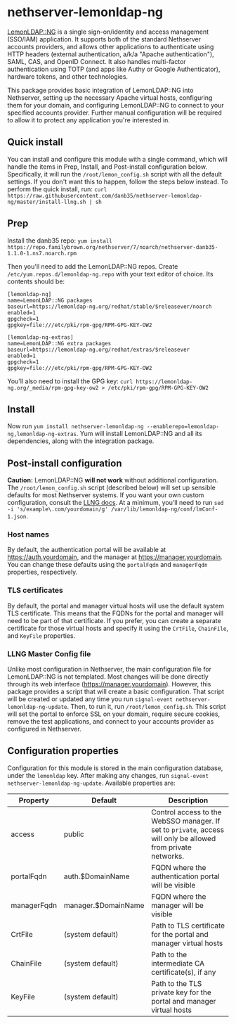 # nethserver-lemonldap-ng
[LemonLDAP::NG](https://lemonldap-ng.org/welcome/) is a single sign-on/identity and access management (SSO/IAM) application.  It supports both of the standard Nethserver accounts providers, and allows other applications to authenticate using HTTP headers (external authentication, a/k/a "Apache authentication"), SAML, CAS, and OpenID Connect.  It also handles multi-factor authentication using TOTP (and apps like Authy or Google Authenticator), hardware tokens, and other technologies.

This package provides basic integration of LemonLDAP::NG into Nethserver, setting up the necessary Apache virtual hosts, configuring them for your domain, and configuring LemonLDAP::NG to connect to your specified accounts provider.  Further manual configuration will be required to allow it to protect any application you're interested in.

## Quick install
You can install and configure this module with a single command, which will handle the items in Prep, Install, and Post-install configuration below.  Specifically, it will run the `/root/lemon_config.sh` script with all the default settings.  If you don't want this to happen, follow the steps below instead.  To perform the quick install, run:
`curl https://raw.githubusercontent.com/danb35/nethserver-lemonldap-ng/master/install-llng.sh | sh`

## Prep

Install the danb35 repo: `yum install https://repo.familybrown.org/nethserver/7/noarch/nethserver-danb35-1.1.0-1.ns7.noarch.rpm`

Then you'll need to add the LemonLDAP::NG repos.  Create `/etc/yum.repos.d/lemonldap-ng.repo` with your text editor of choice.  Its contents should be:
```
[lemonldap-ng]
name=LemonLDAP::NG packages
baseurl=https://lemonldap-ng.org/redhat/stable/$releasever/noarch
enabled=1
gpgcheck=1
gpgkey=file:///etc/pki/rpm-gpg/RPM-GPG-KEY-OW2

[lemonldap-ng-extras]
name=LemonLDAP::NG extra packages
baseurl=https://lemonldap-ng.org/redhat/extras/$releasever
enabled=1
gpgcheck=1
gpgkey=file:///etc/pki/rpm-gpg/RPM-GPG-KEY-OW2
```
You'll also need to install the GPG key: `curl https://lemonldap-ng.org/_media/rpm-gpg-key-ow2 > /etc/pki/rpm-gpg/RPM-GPG-KEY-OW2`

## Install

Now run `yum install nethserver-lemonldap-ng --enablerepo=lemonldap-ng,lemonldap-ng-extras`.  Yum will install LemonLDAP::NG and all its dependencies, along with the integration package.

## Post-install configuration
**Caution:** LemonLDAP::NG **will not work** without additional configuration.  The `/root/lemon_config.sh` script (described below) will set up sensible defaults for most Nethserver systems.  If you want your own custom configuration, consult the [LLNG docs](https://lemonldap-ng.org/documentation/latest/installrpm.html#first-configuration-steps).  At a minimum, you'll need to run `sed -i 's/example\.com/yourdomain/g' /var/lib/lemonldap-ng/conf/lmConf-1.json`.

### Host names
By default, the authentication portal will be available at https://auth.yourdomain, and the manager at https://manager.yourdomain.  You can change these defaults using the `portalFqdn` and `managerFqdn` properties, respectively.

### TLS certificates
By default, the portal and manager virtual hosts will use the default system TLS certificate.  This means that the FQDNs for the portal and manager will need to be part of that certificate.  If you prefer, you can create a separate certificate for those virtual hosts and specify it using the `CrtFile`, `ChainFile`, and `KeyFile` properties.

### LLNG Master Config file
Unlike most configuration in Nethserver, the main configuration file for LemonLDAP::NG is not templated.  Most changes will be done directly through its web interface (https://manager.yourdomain).  However, this package provides a script that will create a basic configuration.  That script will be created or updated any time you run `signal-event nethserver-lemonldap-ng-update`.  Then, to run it, run `/root/lemon_config.sh`.  This script will set the portal to enforce SSL on your domain, require secure cookies, remove the test applications, and connect to your accounts provider as configured in Nethserver.

## Configuration properties
Configuration for this module is stored in the main configuration database, under the `lemonldap` key.  After making any changes, run `signal-event nethserver-lemonldap-ng-update`.  Available properties are:

|Property|Default|Description|
|---|---|---|
|access|public|Control access to the WebSSO manager.  If set to `private`, access will only be allowed from private networks.|
|portalFqdn|auth.$DomainName|FQDN where the authentication portal will be visible|
|managerFqdn|manager.$DomainName|FQDN where the manager will be visible|
|CrtFile|(system default)|Path to TLS certificate for the portal and manager virtual hosts|
|ChainFile|(system default)|Path to the intermediate CA certificate(s), if any|
|KeyFile|(system default)|Path to the TLS private key for the portal and manager virtual hosts|
